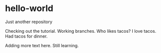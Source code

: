 # hello-world
Just another repository

Checking out the tutorial. Working branches. 
Who likes tacos? I love tacos. Had tacos for dinner.

Adding more text here. Still learning. 
